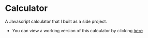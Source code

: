 # Calculator

A Javascript calculator that I built as a side project.

- You can view a working version of this calculator by clicking [here](https://jordan-calculator.netlify.app/)
